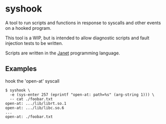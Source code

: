 # syshook

A tool to run scripts and functions in response to syscalls and other events on
a hooked program.

This tool is a WIP, but is intended to allow diagnostic scripts and fault injection
tests to be written.

Scripts are written in the [Janet](https://janet-lang.org/) programming language.

## Examples

hook the 'open-at' syscall

```
$ syshook \
  -e (sys-enter 257 (eprintf "open-at: path=%s" (arg-string 1))) \
  -- cat ./foobar.txt
open-at: .../lib/librt.so.1
open-at: .../lib/libc.so.6
...
open-at: ./foobar.txt
```
